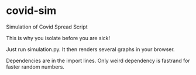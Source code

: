 # covid-sim
Simulation of Covid Spread Script

This is why you isolate before you are sick!

Just run simulation.py. It then renders several graphs in your browser.

Dependencies are in the import lines. Only weird dependency is fastrand for faster random numbers.
